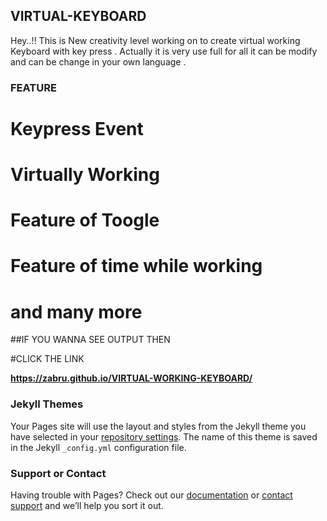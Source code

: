## VIRTUAL-KEYBOARD

Hey..!!  This is New creativity level working on to create virtual working Keyboard with key press . Actually it is very use full for all it can be modify and can be change in your own language .

### FEATURE

# Keypress Event
# Virtually Working
# Feature of Toogle 
# Feature of time while working
# and many more



##IF YOU WANNA SEE OUTPUT THEN 

#CLICK THE LINK 

**https://zabru.github.io/VIRTUAL-WORKING-KEYBOARD/**

### Jekyll Themes

Your Pages site will use the layout and styles from the Jekyll theme you have selected in your [repository settings](https://github.com/Zabru/VIRTUAL-WORKING-KEYBOARD/settings/pages). The name of this theme is saved in the Jekyll `_config.yml` configuration file.

### Support or Contact

Having trouble with Pages? Check out our [documentation](https://docs.github.com/categories/github-pages-basics/) or [contact support](https://support.github.com/contact) and we’ll help you sort it out.
